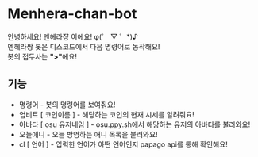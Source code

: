 # Menhera-chan-bot

안녕하세요! 멘헤라쟝 이에요! φ(゜ ▽ ゜\*)♪ <br>
멘헤라짱 봇은 디스코드에서 다음 명령어로 동작해요! <br>
봇의 접두사는 <b>">"</b>에요!<br>

## 기능

- 명령어 - 봇의 명령어를 보여줘요! <br>
- 업비트 [ 코인이름 ] - 해당하는 코인의 현재 시세를 알려줘요! <br>
- 아바타 [ osu 유저네임 ] - osu.ppy.sh에서 해당하는 유저의 아바타를 불러와요! <br>
- 오늘애니 - 오늘 방영하는 애니 목록을 불러와요!
- cl [ 언어 ] - 입력한 언어가 아떤 언어인지 papago api를 통해 확인해요!<br>
